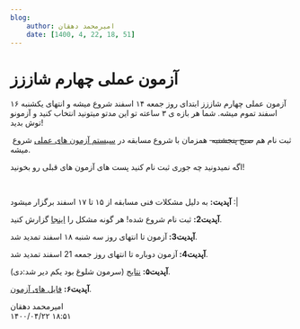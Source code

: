 ```yaml
---
blog:
    author: امیرمحمد دهقان
    date: [1400, 4, 22, 18, 51]
---
```

# آزمون عملی چهارم شاززز

<div class="cnt">
<p>آزمون عملی چهارم شاززز ابتدای روز جمعه ۱۴ اسفند شروع میشه و انتهای یکشنبه ۱۶ اسفند تموم میشه. شما هر بازه ی ۳ ساعته تو این مدتو میتونید انتخاب کنید و آزمونو توش بدید!</p>
<p> ثبت نام هم <strike>صبح پنجشنبه </strike> همزمان با شروع مسابقه در <a href="http://cms-sh44zzz.rhcloud.com/">سیستم آزمون های عملی</a> شروع میشه.</p>
<p>اگه نمیدونید چه جوری ثبت نام کنید پست های آزمون های قبلی رو بخونید!</p>
<p><br/></p>
<p><b>آپدیت:</b> به دلیل مشکلات فنی مسابقه از ۱۵ تا ۱۷ اسفند برگزار میشود :|</p>
<p><b>آپدیت2:</b> ثبت نام شروع شده! هر گونه مشکل را <a href="http://telegram.me/amirmd76">اینجا</a> گزارش کنید.</p>
<p><b>آپدیت3: </b>آزمون تا انتهای روز سه شنبه ۱۸ اسفند تمدید شد.</p>
<p><b>آپدیت4: </b>آزمون دوباره تا انتهای روز جمعه 21 اسفند تمدید شد.</p>
<p><b>آپدیت۵:</b> <a href="http://bayanbox.ir/info/5727232076264072636/ranking4">نتایج‌</a> (سرمون شلوغ بود یکم دیر شد‌:دی).</p>
<p><b>آپدیت۶:</b> <a href="http://bayanbox.ir/download/1100498381793313195/shaazzz4.7z">فایل های آزمون</a>.</p>
</div>

<div class="blog-info">
    <div class="blog-author">امیرمحمد دهقان</div>
    <div class="blog-date">۱۴۰۰/۰۴/۲۲ ۱۸:۵۱</div>
</div>

